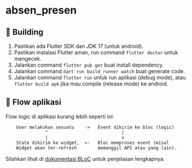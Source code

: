 # absen_presen

## 🔨 Building
1. Pastikan ada Flutter SDK dan JDK 17 (untuk android).
2. Pastikan instalasi Flutter aman, run command `flutter doctor` untuk mengecek.
3. Jalankan command `flutter pub get` buat install dependency.
4. Jalankan command `dart run build_runner watch` buat generate code.
5. Jalankan command `flutter run` untuk run aplikasi (debug mode), atau `flutter build apk` jika mau compile (release mode) ke android.

## 🔀 Flow aplikasi
Flow logic di aplikasi kurang lebih seperti ini:

```
    User melakukan sesuatu    ->   Event dikirim ke bloc (logic) 
               ^                            |
               |                            v
    State dikirim ke widget,  <-   Bloc memproses event (misal
    Widget akan ter-refresh        memanggil API atau yang lain).

```
Silahkan lihat di [dokumentasi BLoC](https://bloclibrary.dev/bloc-concepts/) untuk penjelasan lengkapnya.

